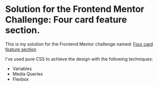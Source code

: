 # Solution for the Frontend Mentor Challenge: Four card feature section.

This is my solution for the Frontend Mentor challenge named: [Four card feature section](https://www.frontendmentor.io/challenges/four-card-feature-section-weK1eFYK)

I've used pure CSS to achieve the design with the following techniques:

- Variables
- Media Queries
- Flexbox
